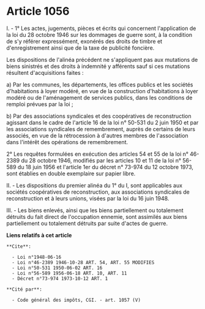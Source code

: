 # Article 1056

I. - 1° Les actes, jugements, pièces et écrits qui concernent l'application de la loi du 28 octobre 1946 sur les dommages de
guerre sont, à la condition de s'y référer expressément, exonérés des droits de timbre et d'enregistrement ainsi que de la
taxe de publicité foncière.

Les dispositions de l'alinéa précédent ne s'appliquent pas aux mutations de biens sinistrés et des droits à indemnité y
afférents sauf si ces mutations résultent d'acquisitions faites :

a) Par les communes, les départements, les offices publics et les sociétés d'habitations à loyer modéré, en vue de la
construction d'habitations à loyer modéré ou de l'aménagement de services publics, dans les conditions de remploi prévues par
la loi ;

b) Par des associations syndicales et des coopératives de reconstruction agissant dans le cadre de l'article 16 de la loi n°
50-531 du 2 juin 1950 et par les associations syndicales de remembrement, auprès de certains de leurs associés, en vue de la
rétrocession à d'autres membres de l'association dans l'intérêt des opérations de remembrement.

2° Les requêtes formulées en exécution des articles 54 et 55 de la loi n° 46-2389 du 28 octobre 1946, modifiés par les
articles 10 et 11 de la loi n° 56-589 du 18 juin 1956 et l'article 1er du décret n° 73-974 du 12 octobre 1973, sont établies
en double exemplaire sur papier libre.

II. - Les dispositions du premier alinéa du 1° du I, sont applicables aux sociétés coopératives de reconstruction, aux
associations syndicales de reconstruction et à leurs unions, visées par la loi du 16 juin 1948.

III. - Les biens enlevés, ainsi que les biens partiellement ou totalement détruits du fait direct de l'occupation ennemie,
sont assimilés aux biens partiellement ou totalement détruits par suite d'actes de guerre.

**Liens relatifs à cet article**

	**Cite**:

	  - Loi n°1948-06-16
	  - Loi n°46-2389 1946-10-28 ART. 54, ART. 55 MODIFIES
	  - Loi n°50-531 1950-06-02 ART. 16
	  - Loi n°56-589 1956-06-18 ART. 10, ART. 11
	  - Décret n°73-974 1973-10-12 ART. 1

	**Cité par**:

	  - Code général des impôts, CGI. - art. 1057 (V)
